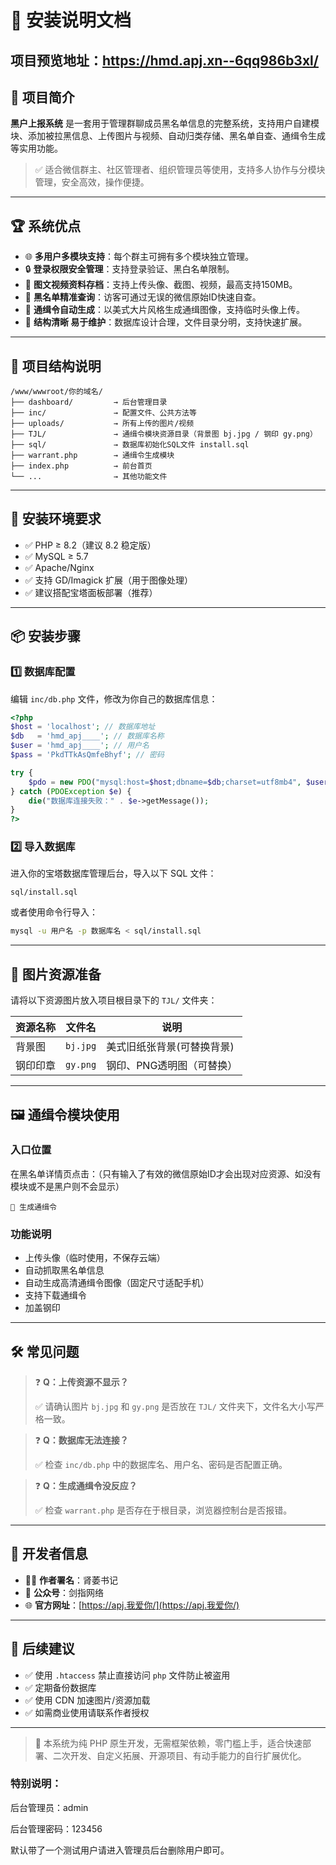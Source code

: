 # 🚀 安装说明文档

## 项目预览地址：https://hmd.apj.xn--6qq986b3xl/

## 📌 项目简介

**黑户上报系统** 是一套用于管理群聊成员黑名单信息的完整系统，支持用户自建模块、添加被拉黑信息、上传图片与视频、自动归类存储、黑名单自查、通缉令生成等实用功能。

> ✅ 适合微信群主、社区管理者、组织管理员等使用，支持多人协作与分模块管理，安全高效，操作便捷。

---

## 🏆 系统优点

- 🌐 **多用户多模块支持**：每个群主可拥有多个模块独立管理。
- 🔒 **登录权限安全管理**：支持登录验证、黑白名单限制。
- 📸 **图文视频资料存档**：支持上传头像、截图、视频，最高支持150MB。
- 🎯 **黑名单精准查询**：访客可通过无误的微信原始ID快速自查。
- 🧾 **通缉令自动生成**：以美式大片风格生成通缉图像，支持临时头像上传。
- 🧠 **结构清晰 易于维护**：数据库设计合理，文件目录分明，支持快速扩展。

---

## 📁 项目结构说明

```
/www/wwwroot/你的域名/
├── dashboard/         → 后台管理目录
├── inc/               → 配置文件、公共方法等
├── uploads/           → 所有上传的图片/视频
├── TJL/               → 通缉令模块资源目录（背景图 bj.jpg / 钢印 gy.png）
├── sql/               → 数据库初始化SQL文件 install.sql
├── warrant.php        → 通缉令生成模块
├── index.php          → 前台首页
└── ...                → 其他功能文件
```

---

## 🧩 安装环境要求

- ✅ PHP ≥ 8.2（建议 8.2 稳定版）
- ✅ MySQL ≥ 5.7
- ✅ Apache/Nginx
- ✅ 支持 GD/Imagick 扩展（用于图像处理）
- ✅ 建议搭配宝塔面板部署（推荐）

---

## 📦 安装步骤

### 1️⃣ 数据库配置

编辑 `inc/db.php` 文件，修改为你自己的数据库信息：

```php
<?php
$host = 'localhost'; // 数据库地址
$db   = 'hmd_apj____'; // 数据库名称
$user = 'hmd_apj____'; // 用户名
$pass = 'PkdTTkAsQmfeBhyf'; // 密码

try {
    $pdo = new PDO("mysql:host=$host;dbname=$db;charset=utf8mb4", $user, $pass);
} catch (PDOException $e) {
    die("数据库连接失败：" . $e->getMessage());
}
?>
```

### 2️⃣ 导入数据库

进入你的宝塔数据库管理后台，导入以下 SQL 文件：

```
sql/install.sql
```

或者使用命令行导入：

```bash
mysql -u 用户名 -p 数据库名 < sql/install.sql
```

---

## 🎨 图片资源准备

请将以下资源图片放入项目根目录下的 `TJL/` 文件夹：

| 资源名称 | 文件名   | 说明                       |
| -------- | -------- | -------------------------- |
| 背景图   | `bj.jpg` | 美式旧纸张背景(可替换背景) |
| 钢印印章 | `gy.png` | 钢印、PNG透明图（可替换）  |

---

## 🖼️ 通缉令模块使用

### 入口位置

在黑名单详情页点击：（只有输入了有效的微信原始ID才会出现对应资源、如没有模块或不是黑户则不会显示）

```
🔘 生成通缉令
```

### 功能说明

- 上传头像（临时使用，不保存云端）
- 自动抓取黑名单信息
- 自动生成高清通缉令图像（固定尺寸适配手机）
- 支持下载通缉令
- 加盖钢印

---

## 🛠️ 常见问题

> ❓ **Q：上传资源不显示？**
>
> ✅ 请确认图片 `bj.jpg` 和 `gy.png` 是否放在 `TJL/` 文件夹下，文件名大小写严格一致。

> ❓ **Q：数据库无法连接？**
>
> ✅ 检查 `inc/db.php` 中的数据库名、用户名、密码是否配置正确。

> ❓ **Q：生成通缉令没反应？**
>
> ✅ 检查 `warrant.php` 是否存在于根目录，浏览器控制台是否报错。

---

## 📢 开发者信息

- 👨‍💻 **作者署名**：肾萎书记
- 📮 **公众号**：剑指网络
- 🌐 **官方网址**：[https://apj.我爱你/](https://apj.我爱你/)

---

## 📌 后续建议

- ✅ 使用 `.htaccess` 禁止直接访问 `php` 文件防止被盗用
- ✅ 定期备份数据库
- ✅ 使用 CDN 加速图片/资源加载
- ✅ 如需商业使用请联系作者授权

---

> 💬 本系统为纯 PHP 原生开发，无需框架依赖，零门槛上手，适合快速部署、二次开发、自定义拓展、开源项目、有动手能力的自行扩展优化。



### 特别说明：

后台管理员：admin

后台管理密码：123456

默认带了一个测试用户请进入管理员后台删除用户即可。
